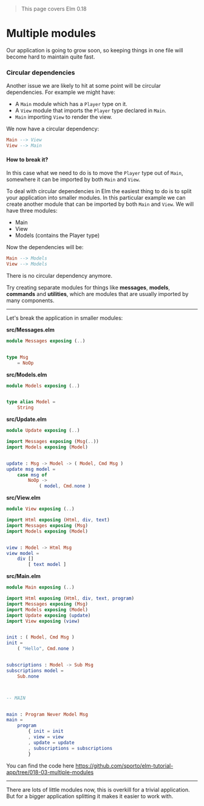 > This page covers Elm 0.18

# Multiple modules

Our application is going to grow soon, so keeping things in one file will become hard to maintain quite fast. 

### Circular dependencies

Another issue we are likely to hit at some point will be circular dependencies. For example we might have:

- A `Main` module which has a `Player` type on it.
- A `View` module that imports the `Player` type declared in `Main`.
- `Main` importing `View` to render the view.

We now have a circular dependency:

```elm
Main --> View
View --> Main
```

#### How to break it?

In this case what we need to do is to move the `Player` type out of `Main`, somewhere it can be imported by both `Main` and `View`. 

To deal with circular dependencies in Elm the easiest thing to do is to split your application into smaller modules. In this particular example we can create another module that can be imported by both `Main` and `View`. We will have three modules:

- Main
- View
- Models (contains the Player type)

Now the dependencies will be:

```elm
Main --> Models
View --> Models
```

There is no circular dependency anymore.

Try creating separate modules for things like __messages__, __models__, __commands__ and __utilities__, which are modules that are usually imported by many components.

---

Let's break the application in smaller modules:

__src/Messages.elm__

```elm
module Messages exposing (..)


type Msg
    = NoOp
```

__src/Models.elm__

```elm
module Models exposing (..)


type alias Model =
    String
```

__src/Update.elm__

```elm
module Update exposing (..)

import Messages exposing (Msg(..))
import Models exposing (Model)


update : Msg -> Model -> ( Model, Cmd Msg )
update msg model =
    case msg of
        NoOp ->
            ( model, Cmd.none )
```

__src/View.elm__

```elm
module View exposing (..)

import Html exposing (Html, div, text)
import Messages exposing (Msg)
import Models exposing (Model)


view : Model -> Html Msg
view model =
    div []
        [ text model ]
```

__src/Main.elm__

```elm
module Main exposing (..)

import Html exposing (Html, div, text, program)
import Messages exposing (Msg)
import Models exposing (Model)
import Update exposing (update)
import View exposing (view)


init : ( Model, Cmd Msg )
init =
    ( "Hello", Cmd.none )


subscriptions : Model -> Sub Msg
subscriptions model =
    Sub.none



-- MAIN


main : Program Never Model Msg
main =
    program
        { init = init
        , view = view
        , update = update
        , subscriptions = subscriptions
        }
```

You can find the code here <https://github.com/sporto/elm-tutorial-app/tree/018-03-multiple-modules>

---

There are lots of little modules now, this is overkill for a trivial application. But for a bigger application splitting it makes it easier to work with.


